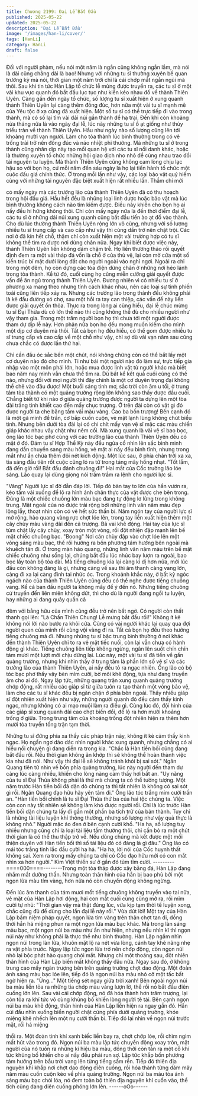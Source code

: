 ```yaml
---
title: Chương 2199: Đại Lễ Bắt Đầu
published: 2025-05-22
updated: 2025-05-22
description: 'Đại Lễ Bắt Đầu'
image: '/images/han-li/cover/'
tags: [HanLi]
category: HanLi
draft: false
---
```


Đối với người phàm, nếu nói một năm là ngắn cũng không ngắn
lắm, mà nói là dài cũng chẳng dài là bao!
Nhưng với những tu sĩ thường xuyên bế quan trường kỳ mà nói,
thời gian một năm trời chỉ là cái chớp mắt ngắn ngủi mà thôi.
Sau khi tin tức Hàn Lập tổ chức lễ mừng được truyền ra, các tu sĩ
ở một vài khu vực quanh đó bắt đầu lục tục như kiến kéo nhau đổ
về thành Thiên Uyên.
Càng gần đến ngày tổ chức, số lượng tu sĩ xuất hiện ở xung
quanh thành Thiên Uyên lại càng thêm đông đúc, hơn nữa một
vài tu sĩ mạnh mẽ của Yêu tộc ở xa cũng đã xuất hiện.
Một số tu sĩ có thể trực tiếp đi vào trong thành, mà có số lại tìm
vài dải núi gần thành để hạ trại.
Đến khi còn khoảng nửa tháng nữa là vào ngày đại lễ, lúc này
những tu sĩ ồ ạt giống như thủy triều tràn về thành Thiên Uyên.
Hầu như ngày nào số lượng cũng lên tới khoảng mười vạn người.
Làm cho tòa thành lúc bình thường trong có vẻ trống trải trở nên
đông đúc và náo nhiệt phi thường.
Mà những tu sĩ ở trong thành cũng nhân dịp này tạo mối quan hệ
với các tu sĩ nổi danh khác, hoặc là thường xuyên tổ chức những
hội giao dịch nho nhỏ để cùng nhau trao đổi tài nguyên tu luyện.
Mà thành Thiên Uyên cũng không cam lòng chịu lạc hậu so với
bọn họ, cứ mỗi năm đến sáu ngày là họ lại tiến hành tổ chức một
cuộc đấu giá chính thức.
Ở trong mỗi lần như vậy, các loại bảo vật quý hiếm cùng với
những tài nguyên đặc biệt xuất hiện rất nhiều lần. Thầm chí mới

có mấy ngày mà các trưởng lão của thành Thiên Uyên đã có thu
hoạch trong hội đấu giá. Hầu hết đều là những loại linh dược
hoặc bảo vật mà lúc bình thường không cách nào tìm kiếm được.
Điều này khiến cho bọn họ ai nấy đều hí hửng không thôi.
Chỉ còn mấy ngày nữa là đến thời điểm đại lễ, các tu sĩ ở những
dải núi xung quanh cũng bắt đầu tiến ào ạt đổ vào thành. Cho dù
lúc thường thành Thiên Uyên rộng lớn vô cùng, nhưng với số
lượng nhiều tu sĩ trung cấp và cao cấp như vậy thì cùng dần trở
nên chật trội.
Các nơi ở đã kín hết chỗ, thậm chí còn xuất hiện một vài trường
hợp có tu sĩ không thể tìm ra được nơi dừng chân nữa.
Ngay khi biết được việc này, thành Thiên Uyên liền không dám
chậm trễ. Họ liền thương thảo rồi quyết định đem ra một vài tháp
đá vốn là chỗ ở của thủ vệ, lại còn mở cửa một số kiến trúc bí mật
dưới lòng đất cho người ngoài vào nghỉ ngơi. Ngoài ra chỉ trong
một đêm, họ còn dựng các tòa điện dừng chân ở những nơi hẻo
lánh trong tòa thành.
Kể từ đó, cuối cùng họ cũng miễn cưỡng giải quyết được vấn đề
ăn ngủ trong thành Thiên Uyên.
Đương nhiên vì có nhiều tu sĩ ở phương xa mang theo nhưng tính
cách khác nhau, nên các loại sự tình phiền toái cũng liên tiếp xảy
ra. Nhưng các trưởng lão trong thành đều không phải là kẻ đầu
đường xó chợ, sau một hồi ra tay can thiệp, các vấn đề này liền
được giải quyết ổn thỏa.
Thực ra trong lòng ai cũng hiểu, đại lễ chúc mừng tu sĩ Đại Thừa
dù có lớn thế nào thì cũng không thể đủ cho nhiều người như vậy
tham gia. Trong một trăm người bọn họ thì chưa tới một người
được tham dự dịp lễ này. Hơn phân nửa bọn họ đều mong muốn
kiếm cho mình một dịp cơ duyên mà thôi.
Tất cả bọn họ đều hiểu, có thể gom được nhiều tu sĩ trung cấp và
cao cấp về một chỗ như vậy, chỉ sợ dù vài vạn năm sau cũng
chưa chắc có được lần thứ hai.

Chỉ cần đầu óc sắc bến một chút, nói không chừng còn có thể bắt
lấy một cơ duyên nào đó cho mình. Tỉ như bái một người nào đó
làm sư, trực tiếp gia nhập vào một môn phái lớn, hoặc mua được
linh vật từ người khác mà biết bao năm nay mình vẫn chưa thể
tìm ra.
Dù bất kể kết quả cuối cùng có thế nào, nhưng đối với mọi người
thì đây chính là một cơ duyên trọng đại không thể chê vào đâu
được!
Một buổi sáng tinh mơ, sắc trời còn âm u tối, ở trung tâm tòa
thành có một quảng trường rộng lớn không sao thấy được đầu
cuối. Chẳng biết từ khi nào ở giữa quảng trường được người ta
dựng lên một tòa đài trắng tinh khiết cao đến mấy chục trượng.
Ở trên đài còn có vật gì đó được người ta che bằng tấm vải màu
vàng.
Cao ba bốn trượng!
Bên cạnh đó là một gã mình để trần, cơ bắp cuồn cuộn, vẻ mặt
lạnh lùng không chút biểu tình.
Nhưng bên dưới tòa đài lại có chi chít mấy vạn vệ sĩ mặc các
màu chiến giáp khác nhau vây chặt như nêm cối.
Mà xung quanh là vài vệ sĩ bao bọc, ông lão tóc bạc phơ cùng với
các trưởng lão của thành Thiên Uyên đều có mặt ở đó.
Đám tu sĩ Hợp Thể Kỳ này đều ngửa cổ nhìn lên sắc bình minh
đang dần chuyển sang màu hồng, vẻ mặt ai nấy đều bình tĩnh,
nhưng trong mắt như ẩn chứa thêm đôi nét kích động.
Một lúc sau, ở phía chân trời xa xa, tia sáng đầu tiên rốt cuộc
cũng ló ra từ trong tảng mây hồng nhạt.
"Tốt lắm, đã đến giờ rồi! Bắt đầu đánh chuông đi!" Hai mắt của
Cốc trưởng lão lóe sáng. Lão quay lại dùng giọng nói trầm trầm ra
lệnh cho người lực sĩ.

"Vâng"
Người lực sĩ đờ đẫn đáp lời. Tiếp đó bàn tay to lớn của hắn vươn
ra, kéo tấm vải xuống để lộ ra hình ảnh chân thực của vật được
che bên trong.
Đúng là một chiếc chuông lớn màu bạc đang tự động lơ lửng
trong không trung. Mặt ngoài của nó được trải rộng bởi những
linh văn năm màu đẹp lộng lẫy, thoạt nhìn còn có vẻ hết sức thần
bí.
Năm ngón tay của người lực sĩ mở rộng, hào quang vàng rực
chợt lóe lên, trong tay liền xuất hiện thêm một cây chùy màu vàng
dài đến cả trượng.
Bả vai khẽ động.
Hai tay của lực sĩ túm chặt lấy cây chùy, xoay tròn một vòng, rồi
đột nhiện đập mạnh lên bề mặt chiếc chuông bạc.
"Boong"
Nơi cán chùy đập vào chợt lóe lên một vòng sáng màu bạc, thế
rồi hướng ra bốn phương tám hướng bên ngoài mà khuếch tán đi.
Ở trong màn hào quang, những linh văn năm màu trên bề mặt
chiếc chuông như sống lại, chúng bắt đầu lúc nhúc bay lượn ra
ngoài, bao bọc lấy toàn bộ tòa đài.
Mà tiếng chuông kia lại càng kì dị hơn nữa, mới lúc đầu còn
không đáng là gì, nhưng càng về sau thì âm thanh càng vang lớn,
càng đi xa lại càng đinh tai nhức óc.
Trong khoảnh khắc này, ở bất kỳ ngóc ngách nào của thành Thiên
Uyên cũng đều có thể nghe được tiếng chuông vang.
Kể cả ban đầu người ta không mấy để ý đến nó.
Nhưng tiếng chuông cứ truyền đến liên miên không dứt, thì cho
dù là người đang ngồi tu luyện, hay những ai đang quây quần cả

đêm với bằng hữu của mình cũng đều trở nên bất ngờ. Có người
còn thất thanh gọi lên:
"Là Chấn Thiên Chung! Lễ mưng bắt đầu rồi!"
Không ít kẻ không nói lời nào bước ra khỏi cửa. Cũng có vài
người khác lại quay qua đợi người quen của mình rồi cùng vội
vàng đi ra.
Tất cả bọn họ đều theo hướng tiếng chuông mà đi.
Nhưng những tu sĩ bậc trung bình thường ở nơi khác đến thành
Thiên Uyên chỉ to ra vẻ mặt tiếc nuối, còn lại vẫn chưa có hành
động gì khác.
Tiếng chuông liên tiếp không ngừng, ngân lên suốt chín chín tám
mươi một lượt mới chịu dừng lại.
Lúc này, một vài tu sĩ đã tiến về gần quảng trường, nhưng khi
nhìn thấy ở trung tâm là phần lớn số vệ sĩ và các trưởng lão của
thành Thiên Uyên, ai nấy đều tỏ ra ngạc nhiên.
Ông lão có bộ tóc bạc phơ thấy vậy bèn mỉm cười, bờ môi khẽ
động, tựa như đang truyền âm cho ai đó.
Ngay lập tức, những quang trận xung quanh quảng trường chớp
động, rất nhiều các giáp sĩ từ giữa tuôn ra tạo thành một vòng
bảo vệ, làm cho các tu sĩ khác đều bị ngăn chặn ở phía bên
ngoài.
Thấy nhiều giáp sĩ đột nhiên xuất hiện như vậy, những người
quanh đó đều cảm thấy kinh ngạc, nhưng không có ai mạo muội
làm ra điều gì.
Cùng lúc đó, đội hình của các giáp sĩ xung quanh đài cao chợt
biến đổi, để lộ ra hơn mười khoảng trống ở giữa.
Trong trung tâm của khoảng trống đột nhiên hiện ra thêm hơn
mười tòa truyền tống trận tạm thời.

Những tu sĩ đứng phía xa thấy các pháp trận này, không ít kẻ cảm
thấy kinh ngạc. Họ ngẩn ngơ dáo dác nhìn người khác xung
quanh, nhưng chẳng có ai hiểu nổi chuyện gì đang diễn ra trong
kia.
"Chắc là Hàn tiền bối cũng đang bắt đầu rồi. Nếu thời gian không
ăn khớp thì sẽ không thể hoàn thành việc kia như đã nói. Như vậy
thì đại lễ sẽ không tránh khỏi bị sai sót." Ngân Quang tiên tử nhìn
về bốn phía quảng trường, lúc này người đến tham dự càng lúc
càng nhiều, khiến cho lòng nàng cảm thấy hơi bất an.
"Uy năng của tu sĩ Đại Thừa không phải là thứ mà chúng ta có thể
tưởng tượng. Một năm trước Hàn tiền bối đã dặn dò chúng ta thì
tất nhiên là không có sai sót gì rồi. Ngân Quang đạo hữu hãy yên
tâm đi." Ông lão tóc trắng mỉm cười trấn an.
"Hàn tiền bối chính là tu sĩ Đại Thừa thứ ba của hai tộc chúng ta.
Việc cỏn con này tất nhiên sẽ không làm khó được người rồi.
Chỉ là lúc trước Hàn tiền bối dặn chúng ta lấy đi gần một phần ba
tích trữ của bản thành. Tuy chỉ là những tài liệu luyện khí thông
thường, nhưng số lượng như vậy quả thực là không nhỏ." Người
mặc áo đen ở bên cạnh cười khổ.
"Ha ha, số lượng tuy nhiều nhưng cũng chỉ là loại tài liệu tầm
thường thôi, chỉ cần bỏ ra một chút thời gian là có thể thu thập trở
về. Nếu dùng chúng mà kết được một mối thiện duyên với Hàn
tiền bối thì số tài liệu đó có đáng là gì đâu." Ông lão có mái tóc
trắng tinh lắc đầu cười ha hả.
"Ha ha, lời nói của Cốc huynh thất không sai. Xem ra trong mấy
chúng ta chỉ có Cốc đạo hữu mới có con mắt nhìn xa hơn người."
Kim Việt thiền sư ở gần đó tủm tỉm cười.
---------====000====--------Trong một tòa tháp được xây bằng đá, Hàn Lập đang nhắm mắt
dưỡng thần. Nhưng toàn thân hình của hắn bị bao phủ bởi một
ngọn lửa màu tím vàng, hơn nữa nó còn chuyển động không
ngừng.

Đến lúc âm thanh của tám mươi mốt tiếng chuông không truyền
vào tai nữa, vẻ mặt của Hàn Lập hơi động, hai con mắt cuối cùng
cũng mở ra, rồi mỉm cười tự nhủ:
"Thời gian vậy mà thật đúng lúc, vừa kịp tạm thời tế luyện xong,
chắc cũng đủ để dùng cho lần đại lễ này rồi."
Vừa dứt lời!
Một tay của Hàn Lập bấm niệm pháp quyết, ngọn lửa tím vàng
trên thân chợt tan đi, đồng thời hắn há miệng phun ra một ngọn
lửa màu bạc khác.
Mà trong làn sáng màu bạc, một ngọn núi ba màu như ẩn như
hiện, nhưng nếu nhìn kĩ thì ngọn núi này như không phải là thực
thể như bình thường.
Hàn Lập ngắm nhìn ngọn núi trong làn lửa, khuôn mặt lộ ra nét
vừa lòng, cánh tay khẽ nâng nhẹ ra vật phía trước.
Ngay lập tức ngọn lửa trở nên chớp động, còn ngọn núi nhỏ lại
bộc phát hào quang chói mắt. Nhưng chỉ một thoáng sau, đột
nhiên thân hình của Hàn Lập biến mất không thấy đâu nữa.
Ngay sau đó, ở không trung cao mấy ngàn trượng bên trên quảng
trường chợt dao động. Một đoàn ánh sáng màu bạc lóe lên, tiếp
đó là ngọn núi ba màu nhỏ cỡ một tấc bất ngờ hiện ra.
"Ùng..." Một tiếng sét ngay giữa trời xanh!
Bên ngoài ngọn núi ba màu liền tỏa ra những tia chớp màu vàng
lượn lờ, thế rồi nó bắt đầu điên cuồng lớn lên. Sau vài cái chớp
động, nó đã hóa thành hơn trăm trượng, lại còn tỏa ra khí tức vô
cùng khủng bố khiến lòng người tê tái.
Bên cạnh ngọn núi ba màu khẽ động, thân hình của Hàn Lập liền
hiện ra ngay gần đó. Hắn cúi đầu nhìn xuống biển người chật
cứng phía dưới quảng trường, khóe miệng khẽ nhếch lên một nụ
cười thần bí. Tiếp đó lại nhìn về ngọn núi trước mặt, rồi há miệng

thổi ra.
Một đoàn tinh khí xanh biếc liền bay ra, chợt chớp lóe, rồi chìm
ngỉm mất hút vào trong đó.
Ngọn núi ba màu lập tức chuyển động xoay tròn, mặt người của
nó tuôn ra những kí hiệu ba màu, đồng thời còn tản ra một cỗ khí
tức khủng bố khiến cho ai nấy đều phải run sợ.
Lập tức khắp bốn phương tám hướng trên bầu trời vang lên từng
tiếng sấm rền. Tiếp đó thiên địa nguyên khí khắp nơi chợt dao
động điên cuồng, rồi hóa thành từng đám mây năm màu cuồn
cuộn kéo về phía quảng trường.
Ngọn núi ba màu tỏa ánh sáng màu bạc chói lóa, nó đem toàn bộ
thiên địa nguyên khí cuốn vào, thể tích cũng đang điên cuồng
phóng lớn lên.
------oOo------
